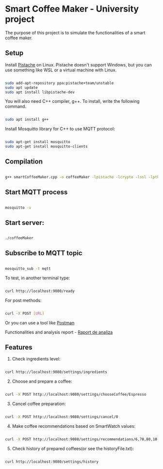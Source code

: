# Smart Coffee Maker - University project

The purpose of this project is to simulate the functionalities of a smart coffee maker.

## Setup
Install [Pistache](http://pistache.io/) on Linux. Pistache doesn't support Windows, but you can use something like WSL or a virtual machine with Linux.

```bash

sudo add-apt-repository ppa:pistache+team/unstable
sudo apt update
sudo apt install libpistache-dev

```
You will also need C++ compiler, g++. To install, write the following command.

```bash

sudo apt install g++

```

Install Mosquitto library for C++ to use MQTT protocol:

```bash

sudo apt-get install mosquitto
sudo apt-get install mosquitto-clients

```

## Compilation

```bash

g++ smartCoffeeMaker.cpp -o coffeeMaker -lpistache -lcrypto -lssl -lpthread -lmosquitto

```

## Start MQTT process

```bash

mosquitto -v

```

## Start server:

```bash

./coffeeMaker

```

## Subscribe to MQTT topic 

```bash

mosquitto_sub -t mqtt

```

To test, in another terminal type:

```bash

curl http://localhost:9080/ready

```

For post methods:

```bash

curl -X POST [URL]

```
Or you can use a tool like [Postman](https://www.postman.com/)

Functionalities and analysis report - [Raport de analiza](https://github.com/AlinaMocanu/Smart-Coffee-Maker---IoT-Project/blob/mainRaport%20de%20analiza.docx)

## Features

1. Check ingredients level:

```bash

curl http://localhost:9080/settings/ingredients

```

2. Choose and prepare a coffee:

```bash

curl -X POST http://localhost:9080/settings/chooseCoffee/Espresso

```

3. Cancel coffee preparation:

```bash

curl -X POST http://localhost:9080/settings/cancel/0

```

4. Make coffee recommendations based on SmartWatch values:

```bash

curl -X POST http://localhost:9080/settings/recommendations/6,70,80,10

```

5. Check history of prepared coffees(or see the historyFile.txt):

```bash

curl http://localhost:9080/settings/history

```
